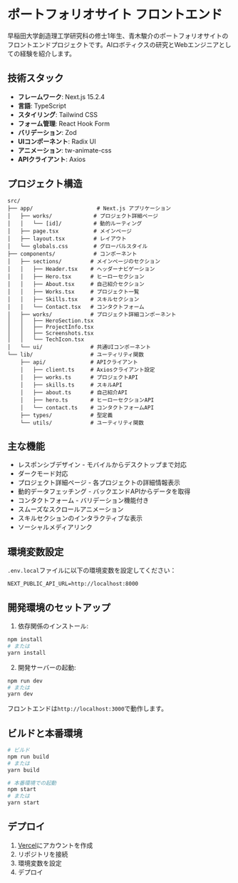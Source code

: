 # ポートフォリオサイト フロントエンド

早稲田大学創造理工学研究科の修士1年生、青木駿介のポートフォリオサイトのフロントエンドプロジェクトです。AIロボティクスの研究とWebエンジニアとしての経験を紹介します。

## 技術スタック

- **フレームワーク**: Next.js 15.2.4
- **言語**: TypeScript
- **スタイリング**: Tailwind CSS
- **フォーム管理**: React Hook Form
- **バリデーション**: Zod
- **UIコンポーネント**: Radix UI
- **アニメーション**: tw-animate-css
- **APIクライアント**: Axios

## プロジェクト構造

```
src/
├── app/                    # Next.js アプリケーション
│   ├── works/             # プロジェクト詳細ページ
│   │   └── [id]/          # 動的ルーティング
│   ├── page.tsx           # メインページ
│   ├── layout.tsx         # レイアウト
│   └── globals.css        # グローバルスタイル
├── components/            # コンポーネント
│   ├── sections/         # メインページのセクション
│   │   ├── Header.tsx    # ヘッダーナビゲーション
│   │   ├── Hero.tsx      # ヒーローセクション
│   │   ├── About.tsx     # 自己紹介セクション
│   │   ├── Works.tsx     # プロジェクト一覧
│   │   ├── Skills.tsx    # スキルセクション
│   │   └── Contact.tsx   # コンタクトフォーム
│   ├── works/            # プロジェクト詳細コンポーネント
│   │   ├── HeroSection.tsx
│   │   ├── ProjectInfo.tsx
│   │   ├── Screenshots.tsx
│   │   └── TechIcon.tsx
│   └── ui/               # 共通UIコンポーネント
└── lib/                  # ユーティリティ関数
    ├── api/              # APIクライアント
    │   ├── client.ts     # Axiosクライアント設定
    │   ├── works.ts      # プロジェクトAPI
    │   ├── skills.ts     # スキルAPI
    │   ├── about.ts      # 自己紹介API
    │   ├── hero.ts       # ヒーローセクションAPI
    │   └── contact.ts    # コンタクトフォームAPI
    ├── types/            # 型定義
    └── utils/            # ユーティリティ関数

```

## 主な機能

- レスポンシブデザイン - モバイルからデスクトップまで対応
- ダークモード対応
- プロジェクト詳細ページ - 各プロジェクトの詳細情報表示
- 動的データフェッチング - バックエンドAPIからデータを取得
- コンタクトフォーム - バリデーション機能付き
- スムーズなスクロールアニメーション
- スキルセクションのインタラクティブな表示
- ソーシャルメディアリンク

## 環境変数設定

`.env.local`ファイルに以下の環境変数を設定してください：

```
NEXT_PUBLIC_API_URL=http://localhost:8000
```

## 開発環境のセットアップ

1. 依存関係のインストール:
```bash
npm install
# または
yarn install
```

2. 開発サーバーの起動:
```bash
npm run dev
# または
yarn dev
```

フロントエンドは`http://localhost:3000`で動作します。

## ビルドと本番環境

```bash
# ビルド
npm run build
# または
yarn build

# 本番環境での起動
npm start
# または
yarn start
```

## デプロイ

1. [Vercel](https://vercel.com)にアカウントを作成
2. リポジトリを接続
3. 環境変数を設定
4. デプロイ
